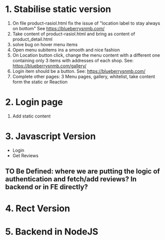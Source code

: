 # 1. Stabilise static version

1. On file product-rasiol.html fix the issue of "location label to stay always on bottom" See https://blueberrysnmb.com/
2. Take content of product-rasiol.html and bring as content of product_detail.html
3. solve bug on hover menu items
4. Open menu subitems ins a smooth and nice fashion
5. On Location button click, change the menu content with a different one containing only 3 items with addresses of each shop. See: https://blueberrysnmb.com/gallery/
6. Login item should be a button. See: https://blueberrysnmb.com/
7. Complete other pages: 3 Menu pages, gallery, whitelist, take content form the static or Reaction 

# 2. Login page
1. Add static content

# 3. Javascript Version
- Login
- Get Reviews 

TO Be Defined: where we are putting the logic of authentication and fetch/add reviews? In backend or in FE directly?
----------

# 4. Rect Version

# 5. Backend in NodeJS

